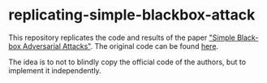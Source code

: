 # replicating-simple-blackbox-attack
This repository replicates the code and results of the paper ["Simple Black-box Adversarial Attacks"](https://arxiv.org/pdf/1905.07121.pdf). The original code can be found [here](https://github.com/cg563/simple-blackbox-attack).

The idea is to not to blindly copy the official code of the authors, but to implement it independently. 
